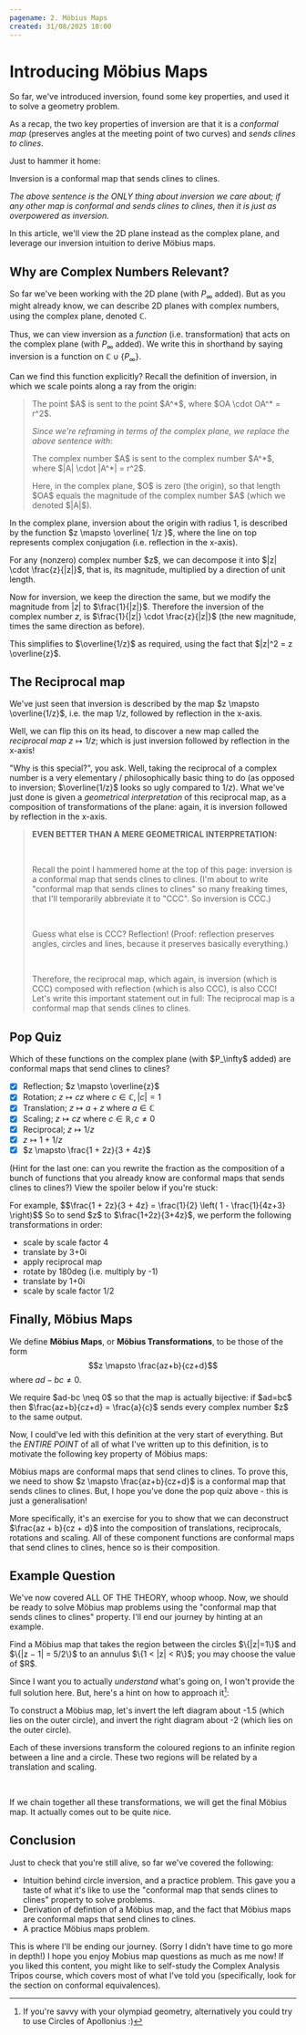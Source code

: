```yaml
---
pagename: 2. Möbius Maps
created: 31/08/2025 18:00
---
```


# Introducing Möbius Maps

So far, we've introduced inversion, found some key properties, and used it to solve a geometry problem.

As a recap, the two key properties of inversion are that it is a *conformal map* (preserves angles at the meeting point of two curves) and *sends clines to clines*.

Just to hammer it home:

<KeyIdea>
Inversion is a conformal map that sends clines to clines.

<p className="text-sm mt-4"> <em>The above sentence is the ONLY thing about inversion we care about; if any other map is conformal and sends clines to clines, then it is just as overpowered as inversion.</em> </p>
</KeyIdea>


In this article, we'll view the 2D plane instead as the complex plane, and leverage our inversion intuition to derive Möbius maps.

## Why are Complex Numbers Relevant?

So far we've been working with the 2D plane (with $P_\infty$ added). But as you might already know, we can describe 2D planes with complex numbers, using the <DiscreetLink href="https://www.mathsisfun.com/algebra/complex-plane.html">complex plane</DiscreetLink>, denoted $\mathbb{C}$.

Thus, we can view inversion as a *function* (i.e. transformation) that acts on the complex plane (with $P_\infty$ added). We write this in shorthand by saying inversion is a function on $\mathbb{C} \cup \{P_\infty\}$.

Can we find this function explicitly? Recall the definition of inversion, in which we scale points along a ray from the origin:

> <div className="flex justify-center items-center"> <AUTOSVG src='mobius/inversion/defn.svg' width='350' height='200'/> <div className="ml-8"> <p className="mb-4">The point $A$ is sent to the point $A^*$, where $OA \cdot OA^* = r^2$.</p> <p className="text-sm"><em>Since we're reframing in terms of the complex plane, we replace the above sentence with:</em></p> <p className="mb-4">The complex number $A$ is sent to the complex number $A^*$, where $|A| \cdot |A^*| = r^2$.</p> <p>Here, in the complex plane, $O$ is zero (the origin), so that length $OA$ equals the magnitude of the complex number $A$ (which we denoted $|A|$).</p> </div> </div>

<Thm type="Claim"> In the complex plane, inversion about the origin with radius 1, is described by the function $z \mapsto \overline{ 1/z }$, where the line on top represents complex conjugation (i.e. reflection in the x-axis).

<Proof outofline>
For any (nonzero) complex number $z$, we can decompose it into $|z| \cdot \frac{z}{|z|}$, that is, its magnitude, multiplied by a direction of unit length.

Now for inversion, we keep the direction the same, but we modify the magnitude from $|z|$ to $\frac{1}{|z|}$. Therefore the inversion of the complex number $z$, is $\frac{1}{|z|} \cdot \frac{z}{|z|}$ (the new magnitude, times the same direction as before).

This simplifies to $\overline{1/z}$ as required, using the fact that $|z|^2 = z \overline{z}$.
</Proof>
</Thm>


## The Reciprocal map

We've just seen that inversion is described by the map $z \mapsto \overline{1/z}$, i.e. the map $1/z$, followed by reflection in the x-axis.

Well, we can flip this on its head, to discover a new map called the *reciprocal map* $z \mapsto 1/z$; which is just inversion followed by reflection in the x-axis!

"Why is this special?", you ask. Well, taking the reciprocal of a complex number is a very elementary / philosophically basic thing to do (as opposed to inversion; $\overline{1/z}$ looks so ugly compared to $1/z$). What we've just done is given a *geometrical interpretation* of this reciprocal map, as a composition of transformations of the plane: again, it is inversion followed by reflection in the x-axis.


> **EVEN BETTER THAN A MERE GEOMETRICAL INTERPRETATION:**
>
> <br/>
>
>Recall the point I hammered home at the top of this page: inversion is a conformal map that sends clines to clines. (I'm about to write "conformal map that sends clines to clines" so many freaking times, that I'll temporarily abbreviate it to "CCC". So inversion is CCC.)
>
> <br/>
>
>Guess what else is CCC? Reflection! (Proof: reflection preserves angles, circles and lines, because it preserves basically everything.)
>
> <br/>
>
>Therefore, the reciprocal map, which again, is inversion (which is CCC) composed with reflection (which is also CCC), is also CCC! Let's write this important statement out in full:
> <KeyIdea>The reciprocal map is a conformal map that sends clines to clines.</KeyIdea>

## Pop Quiz

<Quiz multi>
Which of these functions on the complex plane (with $P_\infty$ added) are conformal maps that send clines to clines?

- [x] Reflection; $z \mapsto \overline{z}$
- [x] Rotation; $z \mapsto cz$ where $c \in \mathbb{C}, |c|=1$
- [x] Translation; $z \mapsto a + z$ where $a \in \mathbb{C}$
- [x] Scaling; $z \mapsto cz$ where $c \in \mathbb{R}, c \neq 0$
- [x] Reciprocal; $z \mapsto 1/z$
- [x] $z \mapsto 1 + 1/z$
- [x] $z \mapsto \frac{1 + 2z}{3 + 4z}$
</Quiz>

(Hint for the last one: can you rewrite the fraction as the composition of a bunch of functions that you already know are conformal maps that sends clines to clines?) View the spoiler below if you're stuck:

<Spoiler>
For example,
$$\frac{1 + 2z}{3 + 4z} = \frac{1}{2} \left( 1 - \frac{1}{4z+3} \right)$$
So to send $z$ to $\frac{1+2z}{3+4z}$, we perform the following transformations in order:

- scale by scale factor 4
- translate by 3+0i
- apply reciprocal map
- rotate by 180deg (i.e. multiply by -1)
- translate by 1+0i
- scale by scale factor 1/2
</Spoiler>


## Finally, Möbius Maps

<Defn name="Möbius Maps"> We define **Möbius Maps**, or **Möbius Transformations**, to be those of the form
$$z \mapsto \frac{az+b}{cz+d}$$
where $ad-bc \neq 0$.
</Defn>

<Warning>
We require $ad-bc \neq 0$ so that the map is actually bijective: if $ad=bc$ then $\frac{az+b}{cz+d} = \frac{a}{c}$ sends every complex number $z$ to the same output.
</Warning>

Now, I could've led with this definition at the very start of everything. But the *ENTIRE POINT* of all of what I've written up to this definition, is to motivate the following key property of Möbius maps:

<KeyIdea>
Möbius maps are conformal maps that send clines to clines.
</KeyIdea>

<Proof>
To prove this, we need to show $z \mapsto \frac{az+b}{cz+d}$ is a conformal map that sends clines to clines. But, I hope you've done the pop quiz above - this is just a generalisation!

More specifically, it's an exercise for you to show that we can deconstruct $\frac{az + b}{cz + d}$ into the composition of translations, reciprocals, rotations and scaling. All of these component functions are conformal maps that send clines to clines, hence so is their composition.
</Proof>

## Example Question

We've now covered ALL OF THE THEORY, whoop whoop. Now, we should be ready to solve Möbius map problems using the "conformal map that sends clines to clines" property. I'll end our journey by hinting at an example.

<Example>
Find a Möbius map that takes the region between the circles $\{|z|=1\}$ and $\{|z − 1| = 5/2\}$ to an annulus $\{1 < |z| < R\}$; you may choose the value of $R$.

<div className="flex justify-center space-x-4 items-center mt-2"> <AUTOSVG src='mobius/readme/nonconcentricannulus.svg' width='200' height='200'/> <AUTOSVG/ src='mobius/readme/arrow.svg' width='100' height='100'/> <AUTOSVG src='mobius/readme/concentricannulus.svg' width='200' height='200'/> </div>
</Example>

Since I want you to actually *understand* what's going on, I won't provide the full solution here. But, here's a hint on how to approach it[^1]:

[^1]: If you're savvy with your olympiad geometry, alternatively you could try to use Circles of Apollonius :)

<Spoiler>
To construct a Möbius map, let's invert the left diagram about -1.5 (which lies on the outer circle), and invert the right diagram about -2 (which lies on the outer circle).

<br/>

Each of these inversions transform the coloured regions to an infinite region between a line and a circle. These two regions will be related by a translation and scaling.

<br/>

If we chain together all these transformations, we will get the final Möbius map. It actually comes out to be quite nice.

</Spoiler>

## Conclusion

Just to check that you're still alive, so far we've covered the following:

- Intuition behind circle inversion, and a practice problem. This gave you a taste of what it's like to use the "conformal map that sends clines to clines" property to solve problems.
- Derivation of defintion of a Möbius map, and the fact that Möbius maps are conformal maps that send clines to clines.
- A practice Möbius maps problem.

This is where I'll be ending our journey. (Sorry I didn't have time to go more in depth!) I hope you enjoy Mobius map questions as much as me now! If you liked this content, you might like to self-study the <DiscreetLink href="https://zb260.user.srcf.net/notes/IB/comana.pdf">Complex Analysis</DiscreetLink> Tripos course, which covers most of what I've told you (specifically, look for the section on conformal equivalences).
